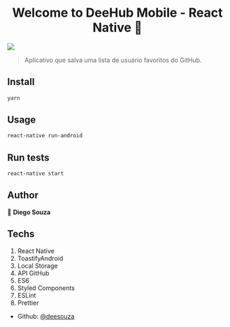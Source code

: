 <h1 align="center">Welcome to DeeHub Mobile - React Native 👋</h1>
<p>
  <img src="https://img.shields.io/badge/version-0.0.1-blue.svg?cacheSeconds=2592000" />
</p>

> Aplicativo que salva uma lista de usuário favoritos do GitHub.

## Install

```sh
yarn
```

## Usage

```sh
react-native run-android
```

## Run tests

```sh
react-native start
```

## Author

👤 **Diego Souza**

## Techs

1. React Native
2. ToastifyAndroid
3. Local Storage
4. API GitHub
5. ES6
6. Styled Components
7. ESLint
8. Prettier

* Github: [@deesouza](https://github.com/deesouza)